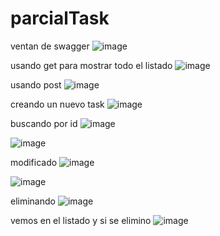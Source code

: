# parcialTask
ventan de swagger
![image](https://user-images.githubusercontent.com/99548614/236659921-1291f16f-3258-404f-a37c-2494788d952a.png)

usando get para mostrar todo el listado 
![image](https://user-images.githubusercontent.com/99548614/236659997-f9beca7b-a71a-4fe7-8f15-bd65967feb2e.png)

usando post
![image](https://user-images.githubusercontent.com/99548614/236659945-d77d1001-e337-4693-b58f-69603c061573.png)

creando un nuevo task
![image](https://user-images.githubusercontent.com/99548614/236659968-3b2e68a1-f32d-416b-a681-797dc07e872d.png)

buscando por id
![image](https://user-images.githubusercontent.com/99548614/236660021-d82c9e87-4c6b-4b76-88f7-6e8c731885be.png)

![image](https://user-images.githubusercontent.com/99548614/236660030-40b6311f-616c-43bf-aa3f-e7a1b9013a88.png)

modificado 
![image](https://user-images.githubusercontent.com/99548614/236660063-09842058-21f0-4f22-8ac1-0aadf9e26b3a.png)

![image](https://user-images.githubusercontent.com/99548614/236660087-ea88ae5d-f1dc-458f-b343-629ab3aef38c.png)

eliminando 
![image](https://user-images.githubusercontent.com/99548614/236660113-d66cd317-5c5d-48c7-8243-2efd963b4801.png)

vemos en el listado y si se elimino 
![image](https://user-images.githubusercontent.com/99548614/236660127-a230683a-5453-4339-b3aa-15c21cce67f0.png)








